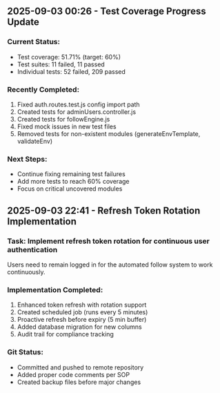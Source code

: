 
## 2025-09-03 00:26 - Test Coverage Progress Update

### Current Status:
- Test coverage: 51.71% (target: 60%)
- Test suites: 11 failed, 11 passed
- Individual tests: 52 failed, 209 passed

### Recently Completed:
1. Fixed auth.routes.test.js config import path
2. Created tests for adminUsers.controller.js
3. Created tests for followEngine.js
4. Fixed mock issues in new test files
5. Removed tests for non-existent modules (generateEnvTemplate, validateEnv)

### Next Steps:
- Continue fixing remaining test failures
- Add more tests to reach 60% coverage
- Focus on critical uncovered modules

## 2025-09-03 22:41 - Refresh Token Rotation Implementation

### Task: Implement refresh token rotation for continuous user authentication
Users need to remain logged in for the automated follow system to work continuously.

### Implementation Completed:
1. Enhanced token refresh with rotation support
2. Created scheduled job (runs every 5 minutes)  
3. Proactive refresh before expiry (5 min buffer)
4. Added database migration for new columns
5. Audit trail for compliance tracking

### Git Status:
- Committed and pushed to remote repository
- Added proper code comments per SOP
- Created backup files before major changes
